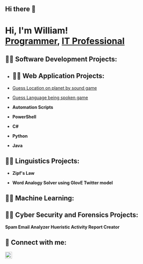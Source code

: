 ## Hi there 👋

<h1>Hi, I'm William! <br/><a href="https://github.com/William2716057">Programmer</a>, <a href="https://www.linkedin.com/in/william-spriggs-733a56181/">IT Professional</a>

<h2>👨‍💻 Software Development Projects:</h2>

- <h2>👨‍💻 Web Application Projects:</h2>
 - [Guess Location on planet by sound game](https://github.com/William2716057/soundGuess)
 - [Guess Language being spoken game](https://github.com/William2716057/languageGuess)
 
- <b>Automation Scripts</b>

- <b>PowerShell</b>

- <b>C# </b>

- <b>Python </b>

- <b>Java </b>


<h2>👨‍💻 Linguistics Projects:</h2>

- <b>Zipf's Law</b>

- <b>Word Analogy Solver using GlovE Twitter model</b>
<h2>👨‍💻 Machine Learning:</h2>

<h2>👨‍💻 Cyber Security and Forensics Projects:</h2>
<b>Spam Email Analyzer</b>
<b>Hueristic Activity Report Creator</b>

<h2> 🤳 Connect with me:</h2>


[<img align="left" alt="William | LinkedIn" width="22px" src="https://cdn.jsdelivr.net/npm/simple-icons@v3/icons/linkedin.svg" />][linkedin]

[linkedin]: https://www.linkedin.com/in/william-spriggs-733a56181/
[hackthebx]: https://app.hackthebox.com/profile/overview


